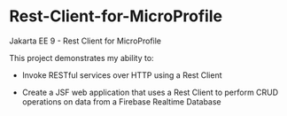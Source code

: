 # Rest-Client-for-MicroProfile
Jakarta EE 9 - Rest Client for MicroProfile


This project demonstrates my ability to:

- Invoke RESTful services over HTTP using a Rest Client

- Create a JSF web application that uses a Rest Client to perform CRUD operations on data from a Firebase Realtime Database
